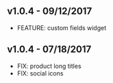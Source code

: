 ## v1.0.4 - 09/12/2017

* FEATURE: custom fields widget

## v1.0.4 - 07/18/2017

* FIX: product long titles
* FIX: social icons